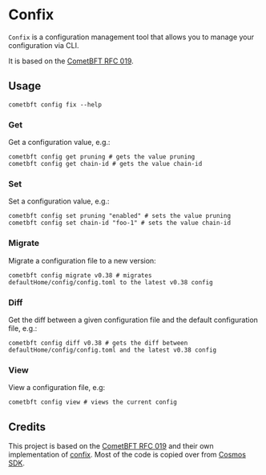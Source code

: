 # Confix

`Confix` is a configuration management tool that allows you to manage your configuration via CLI.

It is based on the [CometBFT RFC 019](https://github.com/cometbft/cometbft/blob/5013bc3f4a6d64dcc2bf02ccc002ebc9881c62e4/docs/rfc/rfc-019-config-version.md).

## Usage

```shell
cometbft config fix --help
```

### Get

Get a configuration value, e.g.:

```shell
cometbft config get pruning # gets the value pruning
cometbft config get chain-id # gets the value chain-id
```

### Set

Set a configuration value, e.g.:

```shell
cometbft config set pruning "enabled" # sets the value pruning
cometbft config set chain-id "foo-1" # sets the value chain-id
```
### Migrate

Migrate a configuration file to a new version:

```shell
cometbft config migrate v0.38 # migrates defaultHome/config/config.toml to the latest v0.38 config
```

### Diff

Get the diff between a given configuration file and the default configuration
file, e.g.:

```shell
cometbft config diff v0.38 # gets the diff between defaultHome/config/config.toml and the latest v0.38 config
```

### View

View a configuration file, e.g:

```shell
cometbft config view # views the current config
```

## Credits

This project is based on the [CometBFT RFC 019](https://github.com/cometbft/cometbft/blob/5013bc3f4a6d64dcc2bf02ccc002ebc9881c62e4/docs/rfc/rfc-019-config-version.md) and their own implementation of [confix](https://github.com/cometbft/cometbft/blob/v0.36.x/scripts/confix/confix.go).
Most of the code is copied over from [Cosmos SDK](https://github.com/cosmos/cosmos-sdk/tree/main/tools/confix).
